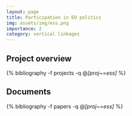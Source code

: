 ```yaml
---
layout: page
title: Participation in EU politics
img: assets/img/ess.png
importance: 2
category: vertical linkages
---
```


## Project overview

<div class="publications">

  {% bibliography -f projects -q @*[proj~=ess]* %}

</div>

## Documents

<div class="publications">

  {% bibliography -f papers -q @*[proj~=ess]* %}

</div>



